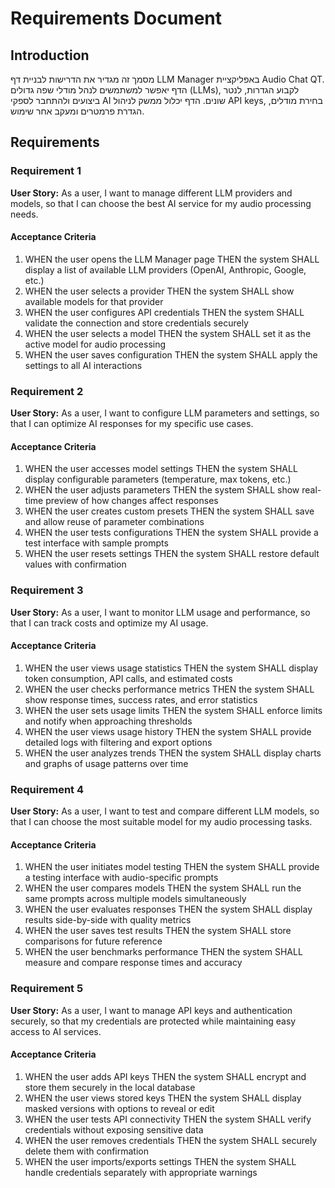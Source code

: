# Requirements Document

## Introduction

מסמך זה מגדיר את הדרישות לבניית דף LLM Manager באפליקציית Audio Chat QT. הדף יאפשר למשתמשים לנהל מודלי שפה גדולים (LLMs), לקבוע הגדרות, לנטר ביצועים ולהתחבר לספקי AI שונים. הדף יכלול ממשק לניהול API keys, בחירת מודלים, הגדרת פרמטרים ומעקב אחר שימוש.

## Requirements

### Requirement 1

**User Story:** As a user, I want to manage different LLM providers and models, so that I can choose the best AI service for my audio processing needs.

#### Acceptance Criteria

1. WHEN the user opens the LLM Manager page THEN the system SHALL display a list of available LLM providers (OpenAI, Anthropic, Google, etc.)
2. WHEN the user selects a provider THEN the system SHALL show available models for that provider
3. WHEN the user configures API credentials THEN the system SHALL validate the connection and store credentials securely
4. WHEN the user selects a model THEN the system SHALL set it as the active model for audio processing
5. WHEN the user saves configuration THEN the system SHALL apply the settings to all AI interactions

### Requirement 2

**User Story:** As a user, I want to configure LLM parameters and settings, so that I can optimize AI responses for my specific use cases.

#### Acceptance Criteria

1. WHEN the user accesses model settings THEN the system SHALL display configurable parameters (temperature, max tokens, etc.)
2. WHEN the user adjusts parameters THEN the system SHALL show real-time preview of how changes affect responses
3. WHEN the user creates custom presets THEN the system SHALL save and allow reuse of parameter combinations
4. WHEN the user tests configurations THEN the system SHALL provide a test interface with sample prompts
5. WHEN the user resets settings THEN the system SHALL restore default values with confirmation

### Requirement 3

**User Story:** As a user, I want to monitor LLM usage and performance, so that I can track costs and optimize my AI usage.

#### Acceptance Criteria

1. WHEN the user views usage statistics THEN the system SHALL display token consumption, API calls, and estimated costs
2. WHEN the user checks performance metrics THEN the system SHALL show response times, success rates, and error statistics
3. WHEN the user sets usage limits THEN the system SHALL enforce limits and notify when approaching thresholds
4. WHEN the user views usage history THEN the system SHALL provide detailed logs with filtering and export options
5. WHEN the user analyzes trends THEN the system SHALL display charts and graphs of usage patterns over time

### Requirement 4

**User Story:** As a user, I want to test and compare different LLM models, so that I can choose the most suitable model for my audio processing tasks.

#### Acceptance Criteria

1. WHEN the user initiates model testing THEN the system SHALL provide a testing interface with audio-specific prompts
2. WHEN the user compares models THEN the system SHALL run the same prompts across multiple models simultaneously
3. WHEN the user evaluates responses THEN the system SHALL display results side-by-side with quality metrics
4. WHEN the user saves test results THEN the system SHALL store comparisons for future reference
5. WHEN the user benchmarks performance THEN the system SHALL measure and compare response times and accuracy

### Requirement 5

**User Story:** As a user, I want to manage API keys and authentication securely, so that my credentials are protected while maintaining easy access to AI services.

#### Acceptance Criteria

1. WHEN the user adds API keys THEN the system SHALL encrypt and store them securely in the local database
2. WHEN the user views stored keys THEN the system SHALL display masked versions with options to reveal or edit
3. WHEN the user tests API connectivity THEN the system SHALL verify credentials without exposing sensitive data
4. WHEN the user removes credentials THEN the system SHALL securely delete them with confirmation
5. WHEN the user imports/exports settings THEN the system SHALL handle credentials separately with appropriate warnings